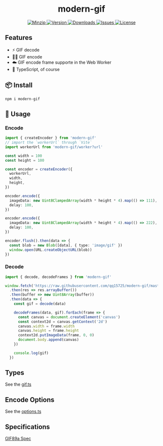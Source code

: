 <h1 align="center">modern-gif</h1>

<p align="center">
  <a href="https://unpkg.com/modern-gif">
    <img src="https://img.shields.io/bundlephobia/minzip/modern-gif" alt="Minzip">
  </a>
  <a href="https://www.npmjs.com/package/modern-gif">
    <img src="https://img.shields.io/npm/v/modern-gif.svg" alt="Version">
  </a>
  <a href="https://www.npmjs.com/package/modern-gif">
    <img src="https://img.shields.io/npm/dm/modern-gif" alt="Downloads">
  </a>
  <a href="https://github.com/qq15725/modern-gif/issues">
    <img src="https://img.shields.io/github/issues/qq15725/modern-gif" alt="Issues">
  </a>
  <a href="https://github.com/qq15725/modern-gif/blob/master/LICENSE">
    <img src="https://img.shields.io/npm/l/modern-gif.svg" alt="License">
  </a>
</p>

## Features

- ⚡️ GIF decode
- 🤙🏻 GIF encode
- ☁️ GIF encode frame supporte in the Web Worker
- 🦾 TypeScript, of course

## 📦 Install

```sh
npm i modern-gif
```

## 🦄 Usage

### Encode

```ts
import { createEncoder } from 'modern-gif'
// import the `workerUrl` through `Vite`
import workerUrl from 'modern-gif/worker?url'

const width = 100
const height = 100

const encoder = createEncoder({
  workerUrl,
  width,
  height,
})

encoder.encode({
  imageData: new Uint8ClampedArray(width * height * 4).map(() => 111),
  delay: 100,
})

encoder.encode({
  imageData: new Uint8ClampedArray(width * height * 4).map(() => 222),
  delay: 100,
})

encoder.flush().then(data => {
  const blob = new Blob([data], { type: 'image/gif' })
  window.open(URL.createObjectURL(blob))
})
```

### Decode

```ts
import { decode, decodeFrames } from 'modern-gif'

window.fetch('https://raw.githubusercontent.com/qq15725/modern-gif/master/test/assets/test.gif')
  .then(res => res.arrayBuffer())
  .then(buffer => new Uint8Array(buffer))
  .then(data => {
    const gif = decode(data)

    decodeFrames(data, gif).forEach(frame => {
      const canvas = document.createElement('canvas')
      const context2d = canvas.getContext('2d')
      canvas.width = frame.width
      canvas.height = frame.height
      context2d.putImageData(frame, 0, 0)
      document.body.append(canvas)
    })

    console.log(gif)
  })
```

## Types

See the [gif.ts](src/gif.ts)

## Encode Options

See the [options.ts](src/options.ts)

## Specifications

[GIF89a Spec](https://www.w3.org/Graphics/GIF/spec-gif89a.txt)
